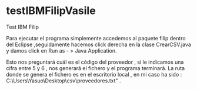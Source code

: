 # testIBMFilipVasile
Test IBM Filip

Para ejecutar el programa simplemente accedemos al paquete filip dentro del Eclipse ,seguidamente hacemos click derecha en la clase CrearCSV.java y damos click en Run as - > Java Application.

Esto nos preguntará cuál es el código del proveedor , si le indicamos una cifra entre 5 y 6 , nos generará el fichero y el programa terminará. La ruta donde se genera el fichero es en el escritorio local , en mi caso ha sido : C:\\Users\\Yasuo\\Desktop\\csv\\proveedores.txt" .

